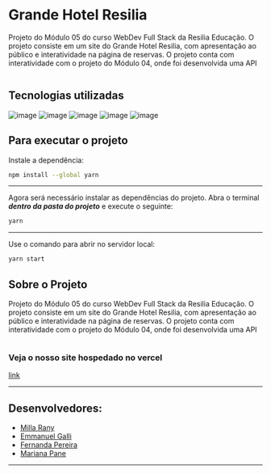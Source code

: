 # Grande Hotel Resilia
 <p> Projeto do Módulo 05 do curso WebDev Full Stack da Resilia Educação. O projeto consiste em um site do Grande Hotel Resilia, com apresentação ao público e interatividade na página de reservas. O projeto conta com interatividade com o projeto do Módulo 04, onde foi desenvolvida uma API </p>

 <img src="src/assets/img/homePrint.jpg" width="" alt=""> 
  </div>

## Tecnologias utilizadas
![image](https://img.shields.io/badge/React-20232A?style=for-the-badge&logo=react&logoColor=61DAFB) ![image](https://img.shields.io/badge/CSS3-1572B6?style=for-the-badge&logo=css3&logoColor=white)  ![image](https://img.shields.io/badge/GIT-E44C30?style=for-the-badge&logo=git&logoColor=white)  ![image](https://img.shields.io/badge/GitHub-100000?style=for-the-badge&logo=github&logoColor=white)  ![image](https://img.shields.io/badge/Heroku-430098?style=for-the-badge&logo=heroku&logoColor=white) 
## Para executar o projeto
Instale a dependência:
```bash
npm install --global yarn
```
***
Agora será necessário instalar as dependências do projeto. Abra o terminal **_dentro da pasta do projeto_** e execute o seguinte:
```bash
yarn
```
***
Use o comando para abrir no servidor local:
 ```bash
 yarn start
 ```

 ## Sobre o Projeto
 <p> Projeto do Módulo 05 do curso WebDev Full Stack da Resilia Educação. O projeto consiste em um site do Grande Hotel Resilia, com apresentação ao público e interatividade na página de reservas. O projeto conta com interatividade com o projeto do Módulo 04, onde foi desenvolvida uma API </p>

 <img src="src/assets/img/homePrint.jpg" width="" alt=""> 
  </div>

 ### Veja o nosso site hospedado no vercel
 [link](https://hotelresiliapalace.vercel.app/)

 ***

 ## Desenvolvedores:

 - <a href = "https://www.linkedin.com/in/milla-rany-aguiar-102244228/"> Milla Rany </a>
 - <a href = "https://www.linkedin.com/in/emmanuelgallibr/"> Emmanuel Galli </a>
 - <a href = "https://www.linkedin.com/in/fernandapereiradasilva/"> Fernanda Pereira </a>
 - <a href = "https://www.linkedin.com/in/marianapane/"> Mariana Pane </a>
 ***
